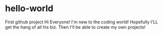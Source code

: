 # hello-world
First github project
Hi Everyone!
I'm new to the coding world!
Hopefully I'LL get the hang of all his biz. 
Then I'll be able to create my own projects! 
